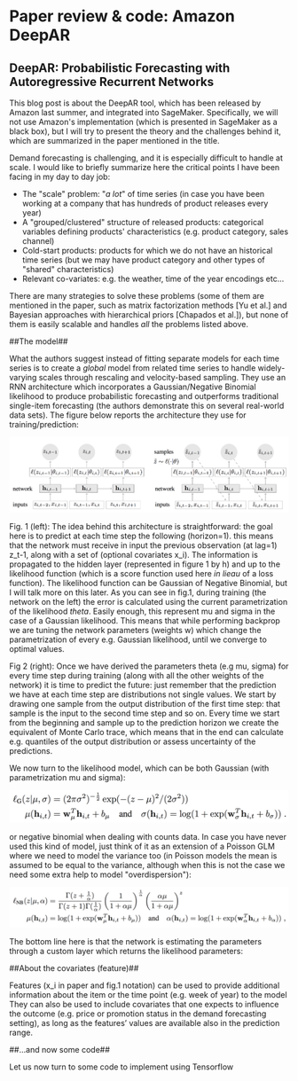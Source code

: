 # Paper review & code: Amazon DeepAR
## DeepAR: Probabilistic Forecasting with Autoregressive Recurrent Networks

This blog post is about the DeepAR tool, which has been released by Amazon last summer, and integrated into SageMaker. 
Specifically, we will not use Amazon's implementation (which is presented in SageMaker as a black box), but I will try to present the theory and the challenges behind it, which are summarized in the paper mentioned in the title.

Demand forecasting is challenging, and it is especially difficult to handle at scale. 
I would like to briefly summarize here the critical points I have been facing in my day to day job:
- The "scale" problem: "*a lot*" of time series (in case you have been working at a company that has hundreds of product releases every year)
- A "grouped/clustered" structure of released products: categorical variables defining products' characteristics (e.g. product category, sales channel) 
- Cold-start products: products for which we do not have an historical time series (but we may have product category and other types of "shared" characteristics)
- Relevant co-variates: e.g. the weather, time of the year encodings etc...

There are many strategies to solve these problems (some of them are mentioned in the paper, 
such as matrix factorization methods [Yu et al.] and Bayesian approaches with hierarchical priors [Chapados et al.]), but none of them is easily scalable and handles *all* the problems listed above.

##The model##

What the authors suggest instead of fitting separate models for each time series is to create a *global* model from related time series to handle widely-varying scales through rescaling and velocity-based sampling.
They use an RNN architecture which incorporates a Gaussian/Negative Binomial likelihood to produce probabilistic forecasting and outperforms traditional single-item forecasting (the authors demonstrate this on several real-world data sets).
The figure below reports the architecture they use for training/prediction:

<img src="deepar/deepar_arch.png" alt="Image not found" width="800" />

Fig. 1 (left):
The idea behind this architecture is straightforward: the goal here is to predict at each time step the following (horizon=1). 
this means that the network must receive in input the previous observation (at lag=1) z_t-1, along with a set of (optional covariates x_i). The information is propagated to the hidden layer (represented in figure 1 by h)
and up to the likelihood function (which is a score function used here *in lieau* of a loss function). The likelihood function can be Gaussian of Negative Binomial, but
I will talk more on this later. As you can see in fig.1, during training (the network on the left) the error is calculated using the current parametrization of the likelihood *theta*.
Easily enough, this represent mu and sigma in the case of a Gaussian likelihood. This means that while performing backprop we are tuning the network
parameters (weights w) which change the parametrization of every e.g. Gaussian likelihood, until we converge to optimal values.

Fig 2 (right):
Once we have derived the parameters theta (e.g mu, sigma) for every time step during training (along with all the other weights of the network) it is time 
to predict the future: just remember that the prediction we have at each time step are distributions not single values.
We start by drawing one sample from the output distribution of the first time step: that sample is the input to the second time step and 
so on. Every time we start from the beginning and sample up to the prediction horizon we create the equivalent of Monte Carlo trace, which
means that in the end can calculate e.g. quantiles of the output distribution or assess uncertainty of the predictions.

We now turn to the likelihood model, which can be both Gaussian (with parametrization mu and sigma):

<img src="deepar/gaussian.png" alt="Image not found" width="600" />

or negative binomial when dealing with counts data. In case you have never used this kind of model, just think of it as an extension of a Poisson GLM
where we need to model the variance too (in Poisson models the mean is assumed to be equal to the variance, although when this is not the case we need some extra help to model "overdispersion"):

<img src="deepar/negative_binomial.png" alt="Image not found" width="700" />

The bottom line here is that the network is estimating the parameters through a custom layer which returns the likelihood parameters:

##About the covariates (feature)##

Features (x_i in paper and fig.1 notation) can be used to provide additional information about the item or the time point (e.g. week of year) to the model
They can also be used to include covariates that one expects to influence the outcome (e.g. price or promotion
status in the demand forecasting setting), as long as the features’ values are available also in the
prediction range.

##...and now some code##

Let us now turn to some code to implement using Tensorflow  



